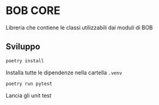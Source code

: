 # BOB CORE

Libreria che contiene le classi utilizzabili dai moduli di BOB

## Sviluppo

```sh
poetry install
```

Installa tutte le dipendenze nella cartella `.venv`

```sh
poetry run pytest
```

Lancia gli unit test
